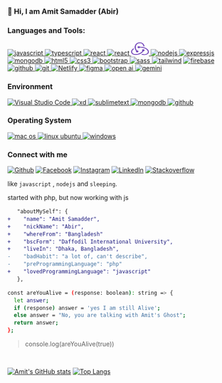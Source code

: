 ### 💎 Hi, I am Amit Samadder (Abir)

<!-- ##### I ❤️ to work with JavaScript, TypeScript, ReactJS, NextJS, ReduxJS, ContextAPI 
##### I ❤️ to use mac OS, Linux (ubuntu) OS, Windows OS 
##### I ❤️ the tools to development are WebStorm, vscode, postman, chrome -->

### Languages and Tools:
[<img src="https://upload.wikimedia.org/wikipedia/commons/9/99/Unofficial_JavaScript_logo_2.svg" alt="javascript" width="40" height="30"/> ](https://developer.mozilla.org/en-US/docs/Web/JavaScript) 
[<img src="https://www.vectorlogo.zone/logos/typescriptlang/typescriptlang-icon.svg" alt="typescript" width="30" height="30"/> ](https://www.typescriptlang.org/) 
[<img src="https://www.vectorlogo.zone/logos/reactjs/reactjs-icon.svg" alt="react" width="40" height="30"/> ](https://reactjs.org) 
[<img src="https://upload.wikimedia.org/wikipedia/commons/8/8e/Nextjs-logo.svg" alt="react" width="40" height="30"/> ](https://reactjs.org) 
[<img src="https://raw.githubusercontent.com/devicons/devicon/master/icons/redux/redux-original.svg" alt="redux" width="40" height="30"/> ](https://redux.js.org) 
[<img src="https://www.vectorlogo.zone/logos/nodejs/nodejs-icon.svg" alt="nodejs" width="40" height="30"/> ](https://nodejs.org) 
[<img src="https://www.pngfind.com/pngs/m/136-1363736_express-js-icon-png-transparent-png.png" alt="expressjs" width="35" height="30" background="#fff"/> ](https://expressjs.com/) 
[<img src="https://www.vectorlogo.zone/logos/mongodb/mongodb-icon.svg" alt="mongodb" width="40" height="30"/> ](https://www.mongodb.com/) 
[<img src="https://www.vectorlogo.zone/logos/w3_html5/w3_html5-icon.svg" alt="html5" width="40" height="30"/> ](https://www.w3.org/html) 
[<img src="https://www.vectorlogo.zone/logos/w3_css/w3_css-icon.svg" alt="css3" width="40" height="30"/> ](https://www.w3schools.com/css) 
[<img src="https://upload.wikimedia.org/wikipedia/commons/b/b2/Bootstrap_logo.svg" alt="bootstrap" width="37" height="30"/> ](https://getbootstrap.com/)
[<img src="https://www.vectorlogo.zone/logos/sass-lang/sass-lang-icon.svg" alt="sass" width="40" height="30"/> ](https://sass-lang.com)
[<img src="https://www.vectorlogo.zone/logos/tailwindcss/tailwindcss-icon.svg" alt="tailwind" width="40" height="30"/>](https://tailwindcss.com) 
[<img src="https://www.vectorlogo.zone/logos/firebase/firebase-icon.svg" alt="firebase" width="40" height="30"/> ](https://firebase.google.com) 
[<img src="https://www.vectorlogo.zone/logos/github/github-icon.svg" alt="github" width="40" height="30"/> ](https://github.com/) 
[<img src="https://www.vectorlogo.zone/logos/git-scm/git-scm-icon.svg" alt="git" width="40" height="30"/> ](https://git-scm.com) 
[<img src="https://www.vectorlogo.zone/logos/netlify/netlify-icon.svg" alt="Netlify" width="40" height="30"/> ](https://www.netlify.com/) 
[<img src="https://www.vectorlogo.zone/logos/figma/figma-icon.svg" alt="figma" width="40" height="30"/> ](https://www.figma.com)
[<img src="https://cdn.worldvectorlogo.com/logos/chatgpt-1.svg" alt="open ai" width="45" height="35"/> ](https://openai.com/)
[<img src="https://upload.wikimedia.org/wikipedia/commons/8/8a/Google_Gemini_logo.svg" alt="gemini" width="70" height="35"/> ](https://gemini.google.com/app)

### Environment
[<img src="https://upload.wikimedia.org/wikipedia/commons/2/2d/Visual_Studio_Code_1.18_icon.svg" alt="Visual Studio Code" width="40" height="30"/> ](https://code.visualstudio.com) 
[<img src="https://upload.wikimedia.org/wikipedia/commons/c/c0/WebStorm_Icon.svg" alt="xd" width="40" height="30"/> ](https://www.jetbrains.com/webstorm/) 
[<img src="https://upload.wikimedia.org/wikipedia/commons/7/79/Breezeicons-apps-48-sublime-text.svg" alt="sublimetext" width="30" height="30"/> ](https://www.sublimetext.com/) 
[<img src="https://www.vectorlogo.zone/logos/mongodb/mongodb-icon.svg" alt="mongodb" width="40" height="30"/> ](https://www.mongodb.com/products/compass) 
[<img src="https://www.vectorlogo.zone/logos/github/github-icon.svg" alt="github" width="40" height="30"/> ](https://github.com/) 

### Operating System
[<img src="http://incitrio.com/wp-content/uploads/2015/01/Apple_gray_logo.png" alt="mac os" width="30" height="30"/> ](https://www.apple.com/macos/monterey/) 
[<img src="https://www.vectorlogo.zone/logos/ubuntu/ubuntu-icon.svg" alt="linux ubuntu" width="40" height="30"/> ](https://ubuntu.com/) 
[<img src="https://upload.wikimedia.org/wikipedia/commons/5/5f/Windows_logo_-_2012.svg" alt="windows" width="30" height="30"/> ](https://www.microsoft.com/en-us/windows) 

### Connect with me
[![Github][github-shield]][github-url]
[![Facebook][facebook-shield]][facebook-url]
[![Instagram][instagram-shield]][instagram-url]
[![LinkedIn][linkedin-shield]][linkedin-url]
[![Stackoverflow][stackoverflow-shield]][stackoverflow-url]


like `javascript` , `nodejs` and `sleeping`.

started with php, but now working with js

```diff
   "aboutMySelf": {
+    "name": "Amit Samadder",
+    "nickName": "Abir",
+    "whereFrom": "Bangladesh"
+    "bscForm": "Daffodil International University",
+    "liveIn": "Dhaka, Bangladesh",
-    "badHabit": "a lot of, can't describe",
-    "preProgrammingLanguage": "php"
+    "lovedProgrammingLanguage": "javascript"
   },
```

```bash
const areYouAlive = (response: boolean): string => {
  let answer;
  if (response) answer = 'yes I am still Alive';
  else answer = "No, you are talking with Amit's Ghost";
  return answer;
};
```

> console.log(areYouAlive(true))
<br/>

[![Amit's GitHub stats](https://github-readme-stats.vercel.app/api?username=amiamitswe&count_private=true&show_icons=true&theme=dark)](https://github.com/amiamitswe) [![Top Langs](https://github-readme-stats.vercel.app/api/top-langs/?username=amiamitswe&layout=compact&theme=dark)](https://github.com/amiamitswe)

[stackoverflow-shield]: https://img.shields.io/badge/stackoverflow-%20-555?color=555&&logo=stackoverflow&logoColor=white&style=flat-square
[stackoverflow-url]: https://stackoverflow.com/users/8791843/a-s-abir
[github-shield]: https://img.shields.io/badge/github-%20-555?color=555&&logo=github&logoColor=white&style=flat-square
[github-url]: https://github.com/amiamitswe
[facebook-shield]: https://img.shields.io/badge/-Facebook-black.svg?style=flat-square&logo=facebook&color=555&logoColor=white
[facebook-url]: https://facebook.com/amiamitswe
[instagram-shield]: https://img.shields.io/badge/-Instagram-black.svg?style=flat-square&logo=instagram&color=555&logoColor=white
[instagram-url]: https://instagram.com/amiamitswe
[linkedin-shield]: https://img.shields.io/badge/-LinkedIn-black.svg?style=flat-square&logo=linkedin&colorB=555
[linkedin-url]: https://bd.linkedin.com/in/amiamitswe

